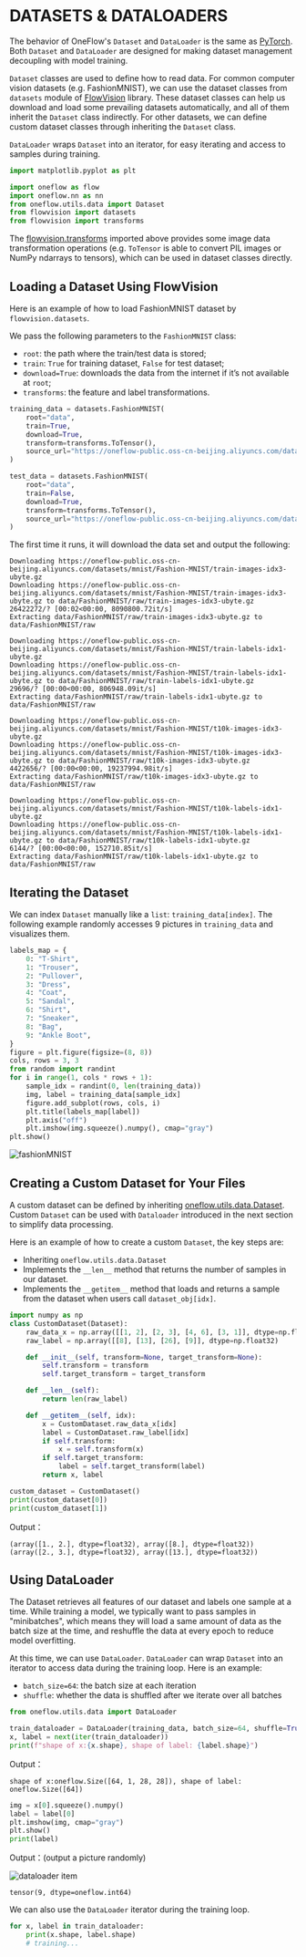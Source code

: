 # DATASETS & DATALOADERS

The behavior of OneFlow's `Dataset` and `DataLoader` is the same as [PyTorch](https://pytorch.org/tutorials/beginner/basics/data_tutorial.html). Both `Dataset` and `DataLoader` are designed for making dataset management decoupling with model training.

`Dataset` classes are used to define how to read data. For common computer vision datasets (e.g. FashionMNIST), we can use the dataset classes from `datasets` module of [FlowVision](https://github.com/Oneflow-Inc/vision) library. These dataset classes can help us download and load some prevailing datasets automatically, and all of them inherit the `Dataset` class indirectly. For other datasets, we can define custom dataset classes through inheriting the `Dataset` class.

`DataLoader` wraps `Dataset` into an iterator, for easy iterating and access to samples during training.

```python
import matplotlib.pyplot as plt

import oneflow as flow
import oneflow.nn as nn
from oneflow.utils.data import Dataset
from flowvision import datasets
from flowvision import transforms
```
The [flowvision.transforms](https://flowvision.readthedocs.io/en/stable/flowvision.transforms.html) imported above provides some image data transformation operations (e.g. `ToTensor` is able to convert PIL images or NumPy ndarrays to tensors), which can be used in dataset classes directly.

## Loading a Dataset Using FlowVision

Here is an example of how to load FashionMNIST dataset by `flowvision.datasets`.

We pass the following parameters to the `FashionMNIST` class:
- `root`: the path where the train/test data is stored;
- `train`: `True` for training dataset, `False` for test dataset;
- `download=True`: downloads the data from the internet if it’s not available at `root`;
- `transforms`: the feature and label transformations.

```python
training_data = datasets.FashionMNIST(
    root="data",
    train=True,
    download=True,
    transform=transforms.ToTensor(),
    source_url="https://oneflow-public.oss-cn-beijing.aliyuncs.com/datasets/mnist/Fashion-MNIST/",
)

test_data = datasets.FashionMNIST(
    root="data",
    train=False,
    download=True,
    transform=transforms.ToTensor(),
    source_url="https://oneflow-public.oss-cn-beijing.aliyuncs.com/datasets/mnist/Fashion-MNIST/",
)
```

The first time it runs, it will download the data set and output the following:

```text
Downloading https://oneflow-public.oss-cn-beijing.aliyuncs.com/datasets/mnist/Fashion-MNIST/train-images-idx3-ubyte.gz
Downloading https://oneflow-public.oss-cn-beijing.aliyuncs.com/datasets/mnist/Fashion-MNIST/train-images-idx3-ubyte.gz to data/FashionMNIST/raw/train-images-idx3-ubyte.gz
26422272/? [00:02<00:00, 8090800.72it/s]
Extracting data/FashionMNIST/raw/train-images-idx3-ubyte.gz to data/FashionMNIST/raw

Downloading https://oneflow-public.oss-cn-beijing.aliyuncs.com/datasets/mnist/Fashion-MNIST/train-labels-idx1-ubyte.gz
Downloading https://oneflow-public.oss-cn-beijing.aliyuncs.com/datasets/mnist/Fashion-MNIST/train-labels-idx1-ubyte.gz to data/FashionMNIST/raw/train-labels-idx1-ubyte.gz
29696/? [00:00<00:00, 806948.09it/s]
Extracting data/FashionMNIST/raw/train-labels-idx1-ubyte.gz to data/FashionMNIST/raw

Downloading https://oneflow-public.oss-cn-beijing.aliyuncs.com/datasets/mnist/Fashion-MNIST/t10k-images-idx3-ubyte.gz
Downloading https://oneflow-public.oss-cn-beijing.aliyuncs.com/datasets/mnist/Fashion-MNIST/t10k-images-idx3-ubyte.gz to data/FashionMNIST/raw/t10k-images-idx3-ubyte.gz
4422656/? [00:00<00:00, 19237994.98it/s]
Extracting data/FashionMNIST/raw/t10k-images-idx3-ubyte.gz to data/FashionMNIST/raw

Downloading https://oneflow-public.oss-cn-beijing.aliyuncs.com/datasets/mnist/Fashion-MNIST/t10k-labels-idx1-ubyte.gz
Downloading https://oneflow-public.oss-cn-beijing.aliyuncs.com/datasets/mnist/Fashion-MNIST/t10k-labels-idx1-ubyte.gz to data/FashionMNIST/raw/t10k-labels-idx1-ubyte.gz
6144/? [00:00<00:00, 152710.85it/s]
Extracting data/FashionMNIST/raw/t10k-labels-idx1-ubyte.gz to data/FashionMNIST/raw
```

## Iterating the Dataset

We can index `Dataset` manually like a `list`: `training_data[index]`.
The following example randomly accesses 9 pictures in `training_data` and visualizes them.

```python
labels_map = {
    0: "T-Shirt",
    1: "Trouser",
    2: "Pullover",
    3: "Dress",
    4: "Coat",
    5: "Sandal",
    6: "Shirt",
    7: "Sneaker",
    8: "Bag",
    9: "Ankle Boot",
}
figure = plt.figure(figsize=(8, 8))
cols, rows = 3, 3
from random import randint
for i in range(1, cols * rows + 1):
    sample_idx = randint(0, len(training_data))
    img, label = training_data[sample_idx]
    figure.add_subplot(rows, cols, i)
    plt.title(labels_map[label])
    plt.axis("off")
    plt.imshow(img.squeeze().numpy(), cmap="gray")
plt.show()
```

![fashionMNIST](./imgs/fashionMNIST.png)

## Creating a Custom Dataset for Your Files

A custom dataset can be defined by inheriting [oneflow.utils.data.Dataset](https://oneflow.readthedocs.io/en/v0.8.1/utils.data.html?highlight=utils.data.Dataset#oneflow.utils.data.Dataset). Custom `Dataset` can be used with `Dataloader` introduced in the next section to simplify data processing.

Here is an example of how to create a custom `Dataset`, the key steps are:

- Inheriting `oneflow.utils.data.Dataset`
- Implements the `__len__`  method that returns the number of samples in our dataset.
- Implements the `__getitem__` method that loads and returns a sample from the dataset when users call `dataset_obj[idx]`.

```python
import numpy as np
class CustomDataset(Dataset):
    raw_data_x = np.array([[1, 2], [2, 3], [4, 6], [3, 1]], dtype=np.float32)
    raw_label = np.array([[8], [13], [26], [9]], dtype=np.float32)

    def __init__(self, transform=None, target_transform=None):
        self.transform = transform
        self.target_transform = target_transform

    def __len__(self):
        return len(raw_label)

    def __getitem__(self, idx):
        x = CustomDataset.raw_data_x[idx]
        label = CustomDataset.raw_label[idx]
        if self.transform:
            x = self.transform(x)
        if self.target_transform:
            label = self.target_transform(label)
        return x, label

custom_dataset = CustomDataset()
print(custom_dataset[0])
print(custom_dataset[1])
```

Output：

```text
(array([1., 2.], dtype=float32), array([8.], dtype=float32))
(array([2., 3.], dtype=float32), array([13.], dtype=float32))
```

## Using DataLoader

The Dataset retrieves all features of our dataset and labels one sample at a time. While training a model, we typically want to pass samples in "minibatches", which means they will load a same amount of data as the batch size at the time, and reshuffle the data at every epoch to reduce model overfitting.

At this time, we can use `DataLoader`. `DataLoader` can wrap `Dataset` into an iterator to access data during the training loop. Here is an example:

- `batch_size=64`: the batch size at each iteration
- `shuffle`: whether the data is shuffled after we iterate over all batches

```python
from oneflow.utils.data import DataLoader

train_dataloader = DataLoader(training_data, batch_size=64, shuffle=True)
x, label = next(iter(train_dataloader))
print(f"shape of x:{x.shape}, shape of label: {label.shape}")
```

Output：
```text
shape of x:oneflow.Size([64, 1, 28, 28]), shape of label: oneflow.Size([64])
```

```python
img = x[0].squeeze().numpy()
label = label[0]
plt.imshow(img, cmap="gray")
plt.show()
print(label)
```

Output：(output a picture randomly)

![dataloader item](./imgs/dataloader_item.png)

```text
tensor(9, dtype=oneflow.int64)
```

We can also use the `DataLoader` iterator during the training loop.

```python
for x, label in train_dataloader:
    print(x.shape, label.shape)
    # training...
```
